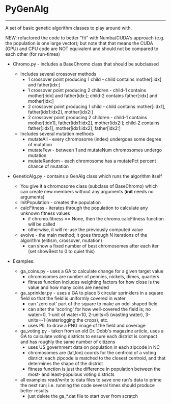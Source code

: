 # PyGenAlg
--------

A set of basic genetic algorithm classes to play around with.

NEW: refactored the code to better "fit" with Numba/CUDA's approach (e.g. the population is one large vector); but note that that means the CUDA (GPU) and CPU code are NOT equivalent and should not be compared to each other (for run-times)

* Chromo.py - includes a BaseChromo class that should be subclassed
  * Includes several crossover methods
    * 1 crossover point producing 1 child - child contains mother[:idx] and father[idx:]
    * 1 crossover point producing 2 children - child-1 contains mother[:idx] and father[idx:]; child-2 contains father[:idx] and mother[idx:]
    * 2 crossover point producing 1 child - child contains mother[:idx1], father[idx1:idx2], mother[idx2:]
    * 2 crossover point producing 2 children - child-1 contains mother[:idx1], father[idx1:idx2], mother[idx2:]; child-2 contains father[:idx1], mother[idx1:idx2], father[idx2:]
  * Includes several mutation methods
    * mutateAll - every chromosome (index) undergoes some degree of mutation
	* mutateFew - between 1 and mutateNum chromosomes undergo mutation
	* mutateRandom - each chromosome has a mutatePct percent chance of mutation

* GeneticAlg.py - contains a GenAlg class which runs the algorithm itself
  * You give it a chromosome class (subclass of BaseChromo) which can create new members without any arguments (__init__ needs no arguments)
  * InitPopulation - creates the population
  * calcFitness - iterates through the population to calculate any unknown fitness values
    * if chromo.fitness == None, then the chromo.calcFitness function will be called
    * otherwise, it will re-use the previously computed value
  * evolve - the main method; it goes through N iterations of the algorithm (elitism, crossover, mutation)
    * can show a fixed number of best chromosomes after each iter (set showBest to 0 to quiet this)

* Examples:
  * ga_coins.py - uses a GA to calculate change for a given target value
    * chromosomes are number of pennies, nickels, dimes, quarters
    * fitness function includes weighting factors for how close is the value and how many coins are needed
  * ga_sprinkler.py - uses a GA to place 5 circular sprinklers in a square field so that the field is uniformly covered in water
    * can 'zero out' part of the square to make an odd-shaped field
    * can alter the 'scoring' for how well-covered the field is; no water=0, 1-unit of water=10, 2-units=5 (wasting water), 3-units=-1 (waterlogging the crops), etc.
    * uses PIL to draw a PNG image of the field and coverage
  * ga_voting.py - taken from an old Dr. Dobb's magazine article, uses a GA to calculate voting districts to ensure each district is compact and has roughly the same number of citizens
    * uses US government data on population in each zipcode in NC
    * chromosomes are (lat,lon) coords for the centroid of a voting district; each zipcode is matched to the closest centroid, and that determines the shape of the district
    * fitness function is just the difference in population between the most- and least-populous voting districts
  * all examples read/write to data files to save one run's data to prime the next run; i.e. running the code several times should produce better results
    * just delete the ga_*.dat file to start over from scratch
